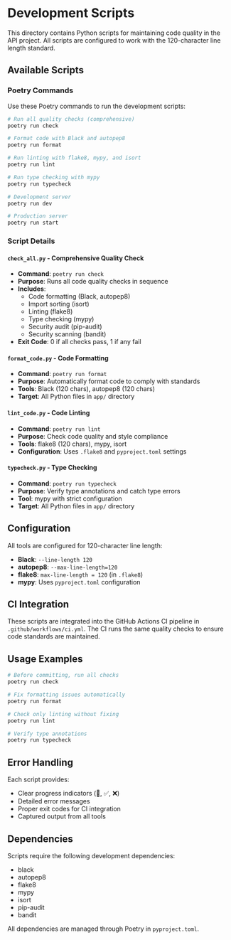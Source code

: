# Development Scripts

This directory contains Python scripts for maintaining code quality in the API project. All scripts
are configured to work with the 120-character line length standard.

## Available Scripts

### Poetry Commands

Use these Poetry commands to run the development scripts:

```bash
# Run all quality checks (comprehensive)
poetry run check

# Format code with Black and autopep8
poetry run format

# Run linting with flake8, mypy, and isort
poetry run lint

# Run type checking with mypy
poetry run typecheck

# Development server
poetry run dev

# Production server
poetry run start
```

### Script Details

#### `check_all.py` - Comprehensive Quality Check

- **Command**: `poetry run check`
- **Purpose**: Runs all code quality checks in sequence
- **Includes**:
  - Code formatting (Black, autopep8)
  - Import sorting (isort)
  - Linting (flake8)
  - Type checking (mypy)
  - Security audit (pip-audit)
  - Security scanning (bandit)
- **Exit Code**: 0 if all checks pass, 1 if any fail

#### `format_code.py` - Code Formatting

- **Command**: `poetry run format`
- **Purpose**: Automatically format code to comply with standards
- **Tools**: Black (120 chars), autopep8 (120 chars)
- **Target**: All Python files in `app/` directory

#### `lint_code.py` - Code Linting

- **Command**: `poetry run lint`
- **Purpose**: Check code quality and style compliance
- **Tools**: flake8 (120 chars), mypy, isort
- **Configuration**: Uses `.flake8` and `pyproject.toml` settings

#### `typecheck.py` - Type Checking

- **Command**: `poetry run typecheck`
- **Purpose**: Verify type annotations and catch type errors
- **Tool**: mypy with strict configuration
- **Target**: All Python files in `app/` directory

## Configuration

All tools are configured for 120-character line length:

- **Black**: `--line-length 120`
- **autopep8**: `--max-line-length=120`
- **flake8**: `max-line-length = 120` (in `.flake8`)
- **mypy**: Uses `pyproject.toml` configuration

## CI Integration

These scripts are integrated into the GitHub Actions CI pipeline in `.github/workflows/ci.yml`. The
CI runs the same quality checks to ensure code standards are maintained.

## Usage Examples

```bash
# Before committing, run all checks
poetry run check

# Fix formatting issues automatically
poetry run format

# Check only linting without fixing
poetry run lint

# Verify type annotations
poetry run typecheck
```

## Error Handling

Each script provides:

- Clear progress indicators (🔄, ✅, ❌)
- Detailed error messages
- Proper exit codes for CI integration
- Captured output from all tools

## Dependencies

Scripts require the following development dependencies:

- black
- autopep8
- flake8
- mypy
- isort
- pip-audit
- bandit

All dependencies are managed through Poetry in `pyproject.toml`.
